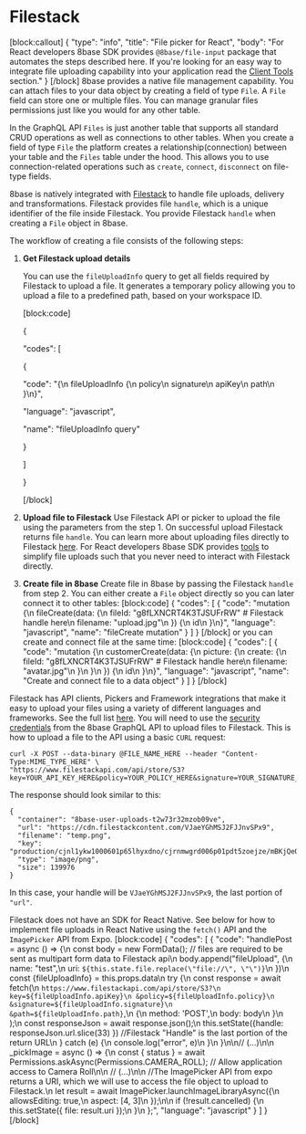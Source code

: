 # Filestack

\[block:callout\] { "type": "info", "title": "File picker for React", "body": "For React developers 8base SDK provides `@8base/file-input` package that automates the steps described here. If you're looking for an easy way to integrate file uploading capability into your application read the [Client Tools](https://github.com/8base/Documentation/tree/4df3b0cc7b342fe0d3468fbf0a5cafa597c6f037/docs/api/file-upload/README.md) section." } \[/block\] 8base provides a native file management capability. You can attach files to your data object by creating a field of type `File`. A `File` field can store one or multiple files. You can manage granular files permissions just like you would for any other table.

In the GraphQL API `Files` is just another table that supports all standard CRUD operations as well as connections to other tables. When you create a field of type `File` the platform creates a relationship\(connection\) between your table and the `Files` table under the hood. This allows you to use connection-related operations such as `create`, `connect`, `disconnect` on file-type fields.

8base is natively integrated with [Filestack](https://www.filestack.com/) to handle file uploads, delivery and transformations. Filestack provides file `handle`, which is a unique identifier of the file inside Filestack. You provide Filestack `handle` when creating a `File` object in 8base.

The workflow of creating a file consists of the following steps:

1. **Get Filestack upload details**

   You can use the `fileUploadInfo` query to get all fields required by Filestack to upload a file. It generates a temporary policy allowing you to upload a file to a predefined path, based on your workspace ID.

   \[block:code\]

   {

   "codes": \[

   {

   "code": "{\n fileUploadInfo {\n policy\n signature\n apiKey\n path\n }\n}",

   "language": "javascript",

   "name": "fileUploadInfo query"

   }

   \]

   }

   \[/block\]

2. **Upload file to Filestack** Use Filestack API or picker to upload the file using the parameters from the step 1. On successful upload Filestack returns file `handle`. You can learn more about uploading files directly to Filestack [here](https://www.filestack.com/docs/concepts/uploading/). For React developers 8base SDK provides [tools](https://github.com/8base/Documentation/tree/4df3b0cc7b342fe0d3468fbf0a5cafa597c6f037/docs/api/file-upload/README.md) to simplify file uploads such that you never need to interact with Filestack directly.
3. **Create file in 8base** Create file in 8base by passing the Filestack `handle` from step 2. You can either create a `File` object directly so you can later connect it to other tables: \[block:code\] { "codes": \[ { "code": "mutation {\n fileCreate\(data: {\n fileId: \"g8fLXNCRT4K3TJSUFrRW\" \# Filestack handle here\n filename: \"upload.jpg\"\n }\) {\n id\n }\n}", "language": "javascript", "name": "fileCreate mutation" } \] } \[/block\] or you can create and connect file at the same time: \[block:code\] { "codes": \[ { "code": "mutation {\n customerCreate\(data: {\n picture: {\n create: {\n fileId: \"g8fLXNCRT4K3TJSUFrRW\" \# Filestack handle here\n filename: \"avatar.jpg\"\n }\n }\n }\) {\n id\n }\n}", "language": "javascript", "name": "Create and connect file to a data object" } \] } \[/block\]


Filestack has API clients, Pickers and Framework integrations that make it easy to upload your files using a variety of different languages and frameworks. See the full list [here](https://www.filestack.com/docs/api/#api-clients). You will need to use the [security credentials](https://github.com/8base/Documentation/tree/4df3b0cc7b342fe0d3468fbf0a5cafa597c6f037/docs/api/files-api/README.md) from the 8base GraphQL API to upload files to Filestack. This is how to upload a file to the API using a basic `CURL` request:

```text
curl -X POST --data-binary @FILE_NAME_HERE --header "Content-Type:MIME_TYPE_HERE" \
"https://www.filestackapi.com/api/store/S3?key=YOUR_API_KEY_HERE&policy=YOUR_POLICY_HERE&signature=YOUR_SIGNATURE_HERE&path=YOUR_PATH_HERE"
```

The response should look similar to this:

```text
{
  "container": "8base-user-uploads-t2w73r32mzob09ve",
  "url": "https://cdn.filestackcontent.com/VJaeYGhMSJ2FJJnvSPx9",
  "filename": "temp.png",
  "key": "production/cjnl1ykw1000601p65lhyxdno/cjrnmwgrd006p01pdt5zoejze/mBKjQeQ5RriwpSXhsDCv_temp.png",
  "type": "image/png",
  "size": 139976
}
```

In this case, your handle will be `VJaeYGhMSJ2FJJnvSPx9`, the last portion of `"url"`.

Filestack does not have an SDK for React Native. See below for how to implement file uploads in React Native using the `fetch()` API and the `ImagePicker` API from Expo. \[block:code\] { "codes": \[ { "code": "handlePost = async \(\) =&gt; {\n const body = new FormData\(\); // files are required to be sent as multipart form data to Filestack api\n body.append\(\"fileUpload\", {\n name: \"test\",\n uri: `${this.state.file.replace(\"file://\", \"\")}`\n }\)\n const {fileUploadInfo} = this.props.data\n try {\n const response = await fetch\(\n `https://www.filestackapi.com/api/store/S3?\n key=${fileUploadInfo.apiKey}\n &policy=${fileUploadInfo.policy}\n &signature=${fileUploadInfo.signature}\n &path=${fileUploadInfo.path}`,\n {\n method: 'POST',\n body: body\n }\n \);\n const responseJson = await response.json\(\);\n this.setState\({handle: responseJson.url.slice\(33\) }\) //Filestack \"Handle\" is the last portion of the return URL\n } catch \(e\) {\n console.log\(\"error\", e\)\n }\n }\n\n// \(...\)\n\n \_pickImage = async \(\) =&gt; {\n const { status } = await Permissions.askAsync\(Permissions.CAMERA\_ROLL\); // Allow application access to Camera Roll\n\n // \(...\)\n\n //The ImagePicker API from expo returns a URI, which we will use to access the file object to upload to Filestack.\n let result = await ImagePicker.launchImageLibraryAsync\({\n allowsEditing: true,\n aspect: \[4, 3\]\n }\);\n\n if \(!result.cancelled\) {\n this.setState\({ file: result.uri }\);\n }\n };", "language": "javascript" } \] } \[/block\]

